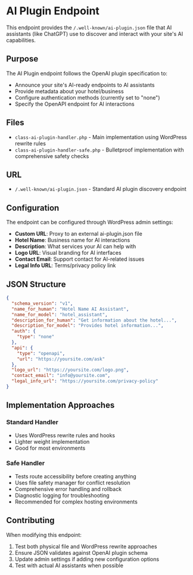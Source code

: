 # AI Plugin Endpoint

This endpoint provides the `/.well-known/ai-plugin.json` file that AI assistants (like ChatGPT) use to discover and interact with your site's AI capabilities.

## Purpose

The AI Plugin endpoint follows the OpenAI plugin specification to:

- Announce your site's AI-ready endpoints to AI assistants
- Provide metadata about your hotel/business
- Configure authentication methods (currently set to "none")
- Specify the OpenAPI endpoint for AI interactions

## Files

- `class-ai-plugin-handler.php` - Main implementation using WordPress rewrite rules
- `class-ai-plugin-handler-safe.php` - Bulletproof implementation with comprehensive safety checks

## URL

- `/.well-known/ai-plugin.json` - Standard AI plugin discovery endpoint

## Configuration

The endpoint can be configured through WordPress admin settings:

- **Custom URL**: Proxy to an external ai-plugin.json file
- **Hotel Name**: Business name for AI interactions
- **Description**: What services your AI can help with
- **Logo URL**: Visual branding for AI interfaces
- **Contact Email**: Support contact for AI-related issues
- **Legal Info URL**: Terms/privacy policy link

## JSON Structure

```json
{
  "schema_version": "v1",
  "name_for_human": "Hotel Name AI Assistant",
  "name_for_model": "hotel_assistant",
  "description_for_human": "Get information about the hotel...",
  "description_for_model": "Provides hotel information...",
  "auth": {
    "type": "none"
  },
  "api": {
    "type": "openapi",
    "url": "https://yoursite.com/ask"
  },
  "logo_url": "https://yoursite.com/logo.png",
  "contact_email": "info@yoursite.com",
  "legal_info_url": "https://yoursite.com/privacy-policy"
}
```

## Implementation Approaches

### Standard Handler

- Uses WordPress rewrite rules and hooks
- Lighter weight implementation
- Good for most environments

### Safe Handler

- Tests route accessibility before creating anything
- Uses file safety manager for conflict resolution
- Comprehensive error handling and rollback
- Diagnostic logging for troubleshooting
- Recommended for complex hosting environments

## Contributing

When modifying this endpoint:

1. Test both physical file and WordPress rewrite approaches
2. Ensure JSON validates against OpenAI plugin schema
3. Update admin settings if adding new configuration options
4. Test with actual AI assistants when possible
